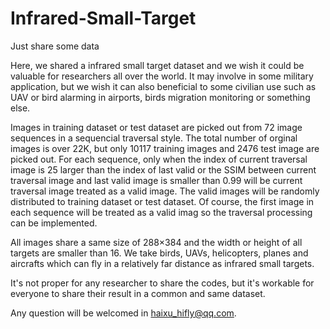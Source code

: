 # Infrared-Small-Target
Just share some data


Here, we shared a infrared small target dataset and we wish it could be valuable for researchers all over the world.
It may involve in some military application, but we wish it can also beneficial to some civilian use such as UAV or bird alarming in airports, birds migration monitoring or something else.

Images in training dataset or test dataset are picked out from 72 image sequences in a sequencial traversal style. The total number of orginal images is over 22K, but only 10117 training images and 2476 test image are picked out. For each sequence, only when the index of current traversal image is 25 larger than the index of last valid or the SSIM between current traversal image and last valid image is smaller than 0.99 will be current traversal image treated as a valid image. The valid images will be randomly distributed to training dataset or test dataset. Of course, the first image in each sequence will be treated as a valid imag so the traversal processing can be implemented.

All images share a same size of 288×384 and the width or height of all targets are smaller than 16. We take birds, UAVs, helicopters, planes and aircrafts which can fly in a relatively far distance as infrared small targets.

It's not proper for any researcher to share the codes, but it's workable for everyone to share their result in a common and same dataset.



Any question will be welcomed in haixu_hifly@qq.com.
